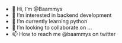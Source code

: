 - 👋 Hi, I’m @Baammys
- 👀 I’m interested in backend development 
- 🌱 I’m currently learning python 
- 💞️ I’m looking to collaborate on ...
- 📫 How to reach me @baammys on twitter 

<!---
Baammys/Baammys is a ✨ special ✨ repository because its `README.md` (this file) appears on your GitHub profile.
You can click the Preview link to take a look at your changes.
--->
